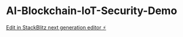 # AI-Blockchain-IoT-Security-Demo

[Edit in StackBlitz next generation editor ⚡️](https://stackblitz.com/~/github.com/abisong/AI-Blockchain-IoT-Security-Demo)